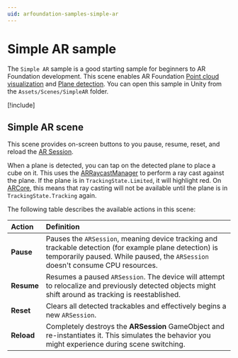 ```yaml
---
uid: arfoundation-samples-simple-ar
---
```

# Simple AR sample

The `Simple AR` sample is a good starting sample for beginners to AR Foundation development. This scene enables AR Foundation [Point cloud visualization](xref:arfoundation-point-clouds) and [Plane detection](xref:arfoundation-plane-detection). You can open this sample in Unity from the `Assets/Scenes/SimpleAR` folder.

[!include[](../../snippets/samples-tip.md)]

## Simple AR scene

This scene provides on-screen buttons to you pause, resume, reset, and reload the [AR Session](xref:arfoundation-session).

When a plane is detected, you can tap on the detected plane to place a cube on it. This uses the [ARRaycastManager](xref:arfoundation-raycast-manager) to perform a ray cast against the plane. If the plane is in `TrackingState.Limited`, it will highlight red. On [ARCore](xref:arcore-manual), this means that ray casting will not be available until the plane is in `TrackingState.Tracking` again.

The following table describes the available actions in this scene:

| Action     |  Definition |
|:---------- | :---------- |
| **Pause**   | Pauses the `ARSession`, meaning device tracking and trackable detection (for example plane detection) is temporarily paused. While paused, the `ARSession` doesn't consume CPU resources. |
| **Resume** | Resumes a paused `ARSession`. The device will attempt to relocalize and previously detected objects might shift around as tracking is reestablished. |
| **Reset**  | Clears all detected trackables and effectively begins a new `ARSession`. |
| **Reload** | Completely destroys the **ARSession** GameObject and re-instantiates it. This simulates the behavior you might experience during scene switching. |
